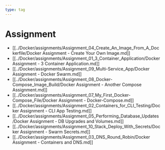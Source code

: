 ```yaml
---
type: tag
---
```

# Assignment

- [[../Docker/assignments/Assignment_04_Create_An_Image_From_A_Dockerfile/Docker Assignment - Create Your Own Image.md]]
- [[../Docker/assignments/Assignment_01_3_Container_Application/Docker Assignment - 3 Container Application.md]]
- [[../Docker/assignments/Assignment_09_Multi-Service_App/Docker Assignment - Docker Swarm.md]]
- [[../Docker/assignments/Assignment_08_Docker-Compose_Image_Build/Docker Assignment - Another Compose Assignment.md]]
- [[../Docker/assignments/Assignment_07_My_First_Docker-Compose_File/Docker Assignment - Docker-Compose.md]]
- [[../Docker/assignments/Assignment_02_Containers_for_CLI_Testing/Docker Assignment - CLI App Testing.md]]
- [[../Docker/assignments/Assignment_05_Performing_Database_Updates/Docker Assignment - DB Upgrades and Volumes.md]]
- [[../Docker/assignments/Assignment_10_Stack_Deploy_With_Secrets/Docker Assignment - Swarm Secrets.md]]
- [[../Docker/assignments/Assignment_03_DNS_Round_Robin/Docker Assignment - Containers and DNS.md]]
